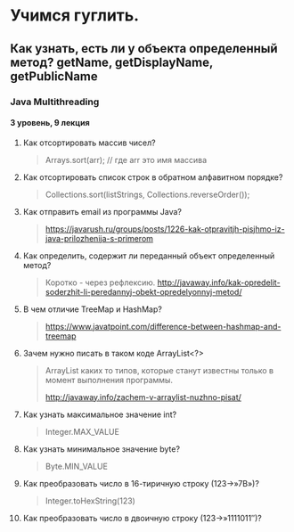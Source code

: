 # Учимся гуглить. 
## Как узнать, есть ли у объекта определенный метод? getName, getDisplayName, getPublicName
### Java Multithreading
#### 3 уровень, 9 лекция

1. Как отсортировать массив чисел?
   > Arrays.sort(arr); // где arr это имя массива
2. Как отсортировать список строк в обратном алфавитном порядке?
   > Collections.sort(listStrings, Collections.reverseOrder());
3. Как отправить email из программы Java?
   > https://javarush.ru/groups/posts/1226-kak-otpravitjh-pisjhmo-iz-java-prilozhenija-s-primerom
4. Как определить, содержит ли переданный объект определенный метод?
   > Коротко - через рефлексию.
   > http://javaway.info/kak-opredelit-soderzhit-li-peredannyj-obekt-opredelyonnyj-metod/
5. В чем отличие TreeMap и HashMap?
   > https://www.javatpoint.com/difference-between-hashmap-and-treemap
6. Зачем нужно писать в таком коде ArrayList<?>
   > ArrayList каких то типов, которые станут известны только в момент выполнения программы.
   > 
   > http://javaway.info/zachem-v-arraylist-nuzhno-pisat/
7. Как узнать максимальное значение int?
   > Integer.MAX_VALUE
8. Как узнать минимальное значение byte?
   > Byte.MIN_VALUE
9. Как преобразовать число в 16-тиричную строку (123->»7B»)?
   > Integer.toHexString(123)
10. Как преобразовать число в двоичную строку (123->»1111011″)?